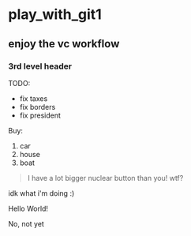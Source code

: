 # play_with_git1
## enjoy the vc workflow
### 3rd level header

TODO:
* fix taxes
* fix borders
* fix president

Buy:
1. car
2. house
2. boat

> I have a lot bigger nuclear button than you! wtf?

idk what i'm doing :)





Hello World!

No, not yet
